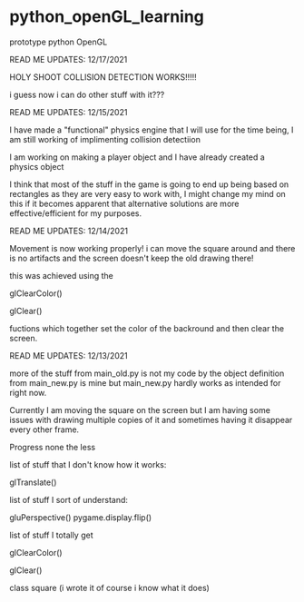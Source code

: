 # python_openGL_learning
 prototype python OpenGL


READ ME UPDATES: 12/17/2021

HOLY SHOOT COLLISION DETECTION WORKS!!!!!

i guess now i can do other stuff with it???





READ ME UPDATES: 12/15/2021

I have made a "functional" physics engine that I will use for the time being, I am still working of implimenting collision detectiion

I am working on making a player object and I have already created a physics object

I think that most of the stuff in the game is going to end up being based on rectangles as they are very easy to work with, I might change my mind on this if it becomes apparent that alternative solutions are more effective/efficient for my purposes. 

READ ME UPDATES: 12/14/2021

Movement is now working properly! i can move the square around and there is no artifacts and the screen doesn't keep the old drawing there!

this was achieved using the 

glClearColor()

glClear()

fuctions which together set the color of the backround and then clear the screen.


READ ME UPDATES: 12/13/2021

more of the stuff from main_old.py is not my code by the object definition from main_new.py is mine but main_new.py hardly works as intended for right now.

Currently I am moving the square on the screen but I am having some issues with drawing multiple copies of it and sometimes having it disappear every other frame.

Progress none the less

list of stuff that I don't know how it works:

glTranslate()

list of stuff I sort of understand:

gluPerspective()
pygame.display.flip()

list of stuff I totally get

glClearColor()

glClear()

class square (i wrote it of course i know what it does)

